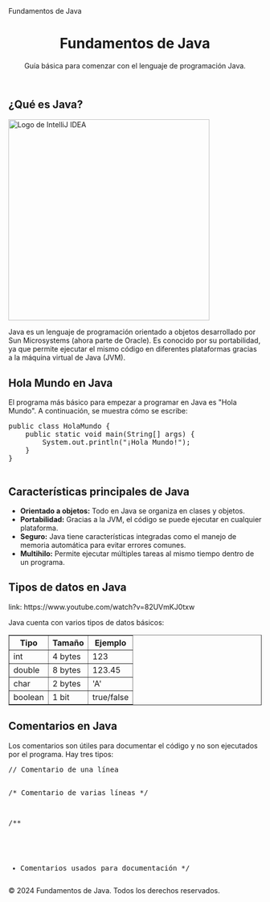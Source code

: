 <!DOCTYPE html>
<html lang="es">
<head>
    <meta charset="UTF-8">
    <meta name="viewport" content="width=device-width, initial-scale=1.0">
    Fundamentos de Java

</head>
<body>
    <header>
      
   <h1>Fundamentos de Java</h1>
        <p>Guía básica para comenzar con el lenguaje de programación Java.</p>
    </header>

<main>
        <section>
            <h2>¿Qué es Java?</h2>
           <img src="https://img-cdn.tnwcdn.com/image?fit=1280%2C720&url=https%3A%2F%2Fcdn0.tnwcdn.com%2Fwp-content%2Fblogs.dir%2F1%2Ffiles%2F2019%2F07%2F4603186324_79ace8a1d5_o-Cropped.jpg&signature=d987e97cbe58e31dbc61b6bcae829451" alt="Logo de IntelliJ IDEA" width="400">
            <p>Java es un lenguaje de programación orientado a objetos desarrollado por Sun Microsystems (ahora parte de Oracle). Es conocido por su portabilidad, ya que permite ejecutar el mismo código en diferentes plataformas gracias a la máquina virtual de Java (JVM).</p>
        </section>

   <section>
            <h2>Hola Mundo en Java</h2>
            <p>El programa más básico para empezar a programar en Java es "Hola Mundo". A continuación, se muestra cómo se escribe:</p>
            <pre>
public class HolaMundo {
    public static void main(String[] args) {
        System.out.println("¡Hola Mundo!");
    }
}
            </pre>
        </section>

   <section>
            <h2>Características principales de Java</h2>
            <ul>
                <li><strong>Orientado a objetos:</strong> Todo en Java se organiza en clases y objetos.</li>
                <li><strong>Portabilidad:</strong> Gracias a la JVM, el código se puede ejecutar en cualquier plataforma.</li>
                <li><strong>Seguro:</strong> Java tiene características integradas como el manejo de memoria automática para evitar errores comunes.</li>
                <li><strong>Multihilo:</strong> Permite ejecutar múltiples tareas al mismo tiempo dentro de un programa.</li>
            </ul>
        </section>

   <section>
            <h2>Tipos de datos en Java</h2>
    link: https://www.youtube.com/watch?v=82UVmKJ0txw
<p>Java cuenta con varios tipos de datos básicos:</p>
            <table border="1" cellspacing="0" cellpadding="5">
                <thead>
                    <tr>
                        <th>Tipo</th>
                        <th>Tamaño</th>
                        <th>Ejemplo</th>
                    </tr>
                </thead>
                <tbody>
                    <tr>
                        <td>int</td>
                        <td>4 bytes</td>
                        <td>123</td>
                    </tr>
                    <tr>
                        <td>double</td>
                        <td>8 bytes</td>
                        <td>123.45</td>
                    </tr>
                    <tr>
                        <td>char</td>
                        <td>2 bytes</td>
                        <td>'A'</td>
                    </tr>
                    <tr>
                        <td>boolean</td>
                        <td>1 bit</td>
                        <td>true/false</td>
                    </tr>
                </tbody>
            </table>
        </section>

  <section>
            <h2>Comentarios en Java</h2>
            <p>Los comentarios son útiles para documentar el código y no son ejecutados por el programa. Hay tres tipos:</p>
            <pre>
// Comentario de una línea

/* Comentario
   de varias líneas */

/**
 * Comentarios usados para documentación
 */
            </pre>
        </section>
    </main>

    <footer>
        <p>&copy; 2024 Fundamentos de Java. Todos los derechos reservados.</p>
    </footer>
</body>
</html>

